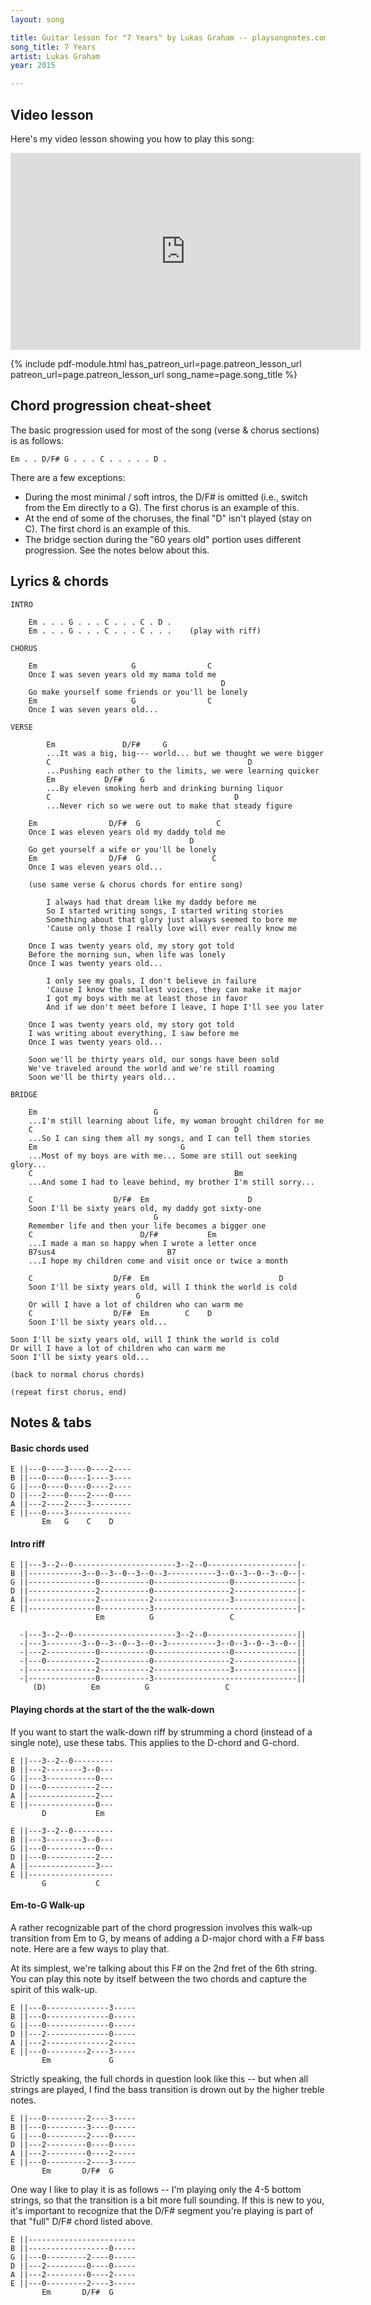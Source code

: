 ```yaml
---
layout: song

title: Guitar lesson for "7 Years" by Lukas Graham -- playsongnotes.com
song_title: 7 Years
artist: Lukas Graham
year: 2015

---
```


## Video lesson

Here's my video lesson showing you how to play this song:
<iframe width="560" height="315" src="https://www.youtube.com/embed/4L28ORWMSyw?showinfo=0" frameborder="0" allowfullscreen></iframe>

{% include pdf-module.html has_patreon_url=page.patreon_lesson_url patreon_url=page.patreon_lesson_url song_name=page.song_title %}

## Chord progression cheat-sheet

The basic progression used for most of the song (verse & chorus sections) is as follows:

    Em . . D/F# G . . . C . . . . . D .

There are a few exceptions:

- During the most minimal / soft intros, the D/F# is omitted (i.e., switch from the Em directly to a G). The first chorus is an example of this.
- At the end of some of the choruses, the final "D" isn't played (stay on C). The first chord is an example of this.
- The bridge section during the "60 years old" portion uses different progression. See the notes below about this.

## Lyrics & chords

    INTRO

        Em . . . G . . . C . . . C . D .
        Em . . . G . . . C . . . C . . .    (play with riff)

    CHORUS

        Em                     G                C
        Once I was seven years old my mama told me
                                                   D
        Go make yourself some friends or you'll be lonely
        Em                     G                C     
        Once I was seven years old...

    VERSE

            Em               D/F#     G
            ...It was a big, big--- world... but we thought we were bigger
            C                                            D
            ...Pushing each other to the limits, we were learning quicker
            Em           D/F#    G
            ...By eleven smoking herb and drinking burning liquor
            C                                         D
            ...Never rich so we were out to make that steady figure

        Em                D/F#  G                 C
        Once I was eleven years old my daddy told me
                                            D
        Go get yourself a wife or you'll be lonely
        Em                D/F#  G                C   
        Once I was eleven years old...

        (use same verse & chorus chords for entire song)

            I always had that dream like my daddy before me
            So I started writing songs, I started writing stories
            Something about that glory just always seemed to bore me
            'Cause only those I really love will ever really know me

        Once I was twenty years old, my story got told
        Before the morning sun, when life was lonely
        Once I was twenty years old...

            I only see my goals, I don't believe in failure
            'Cause I know the smallest voices, they can make it major
            I got my boys with me at least those in favor
            And if we don't meet before I leave, I hope I'll see you later

        Once I was twenty years old, my story got told
        I was writing about everything, I saw before me
        Once I was twenty years old...

        Soon we'll be thirty years old, our songs have been sold
        We've traveled around the world and we're still roaming
        Soon we'll be thirty years old...

    BRIDGE

        Em                          G
        ...I'm still learning about life, my woman brought children for me
        C                                             D
        ...So I can sing them all my songs, and I can tell them stories
        Em                                G
        ...Most of my boys are with me... Some are still out seeking glory...
        C                                             Bm
        ...And some I had to leave behind, my brother I'm still sorry...

        C                  D/F#  Em                      D
        Soon I'll be sixty years old, my daddy got sixty-one
                                    G
        Remember life and then your life becomes a bigger one
        C                        D/F#           Em
        ...I made a man so happy when I wrote a letter once
        B7sus4                         B7
        ...I hope my children come and visit once or twice a month

        C                  D/F#  Em                             D
        Soon I'll be sixty years old, will I think the world is cold
                                G
        Or will I have a lot of children who can warm me
        C                  D/F#  Em        C    D
        Soon I'll be sixty years old...

    Soon I'll be sixty years old, will I think the world is cold
    Or will I have a lot of children who can warm me
    Soon I'll be sixty years old...

    (back to normal chorus chords)

    (repeat first chorus, end)

## Notes & tabs

#### Basic chords used

    E ||---0----3----0----2----
    B ||---0----0----1----3----
    G ||---0----0----0----2----
    D ||---2----0----2----0----
    A ||---2----2----3---------
    E ||---0----3--------------
           Em   G    C    D

#### Intro riff

    E ||---3--2--0-----------------------3--2--0--------------------|-
    B ||------------3--0--3--0--3--0--3-----------3--0--3--0--3--0--|-
    G ||---------------0-----------0-----------------0--------------|-
    D ||---------------2-----------0-----------------2--------------|-
    A ||---------------2-----------2-----------------3--------------|-
    E ||---------------0-----------3--------------------------------|-
                       Em          G                 C

      -|---3--2--0-----------------------3--2--0--------------------||
      -|---3--------3--0--3--0--3--0--3-----------3--0--3--0--3--0--||
      -|---2-----------0-----------0-----------------0--------------||
      -|---0-----------2-----------0-----------------2--------------||
      -|---------------2-----------2-----------------3--------------||
      -|---------------0-----------3--------------------------------||
         (D)          Em          G                 C



#### Playing chords at the start of the the walk-down

If you want to start the walk-down riff by strumming a chord (instead of a single note), use these tabs. This applies to the D-chord and G-chord.

    E ||---3--2--0---------
    B ||---2--------3--0---
    G ||---3-----------0---
    D ||---0-----------2---
    A ||---------------2---
    E ||---------------0---
           D           Em

    E ||---3--2--0---------
    B ||---3--------3--0---
    G ||---0-----------0---
    D ||---0-----------2---
    A ||---------------3---
    E ||-------------------
           G           C

#### Em-to-G Walk-up

A rather recognizable part of the chord progression involves this walk-up transition from Em to G, by means of adding a D-major chord with a F# bass note. Here are a few ways to play that.

At its simplest, we're talking about this F# on the 2nd fret of the 6th string. You can play this note by itself between the two chords and capture the spirit of this walk-up.

    E ||---0--------------3-----
    B ||---0--------------0-----
    G ||---0--------------0-----
    D ||---2--------------0-----
    A ||---2--------------2-----
    E ||---0---------2----3-----
           Em             G

Strictly speaking, the full chords in question look like this -- but when all strings are played, I find the bass transition is drown out by the higher treble notes.

    E ||---0---------2----3-----
    B ||---0---------3----0-----
    G ||---0---------2----0-----
    D ||---2---------0----0-----
    A ||---2---------0----2-----
    E ||---0---------2----3-----
           Em       D/F#  G

One way I like to play it is as follows -- I'm playing only the 4-5 bottom strings, so that the transition is a bit more full sounding. If this is new to you, it's important to recognize that the D/F# segment you're playing is part of that "full" D/F# chord listed above.

    E ||------------------------
    B ||------------------0-----
    G ||---0---------2----0-----
    D ||---2---------0----0-----
    A ||---2---------0----2-----
    E ||---0---------2----3-----
           Em       D/F#  G
